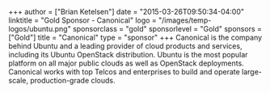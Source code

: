 +++
author = ["Brian Ketelsen"]
date = "2015-03-26T09:50:34-04:00"
linktitle = "Gold Sponsor - Canonical"
logo = "/images/temp-logos/ubuntu.png"
sponsorclass = "gold"
sponsorlevel = "Gold"
sponsors = ["Gold"]
title = "Canonical"
type = "sponsor"
+++
Canonical is the company behind Ubuntu and a leading provider of cloud products and services, including its Ubuntu OpenStack distribution. Ubuntu is the most popular platform on all major public clouds as well as OpenStack deployments. Canonical works with top Telcos and enterprises to build and operate large-scale, production-grade clouds.
